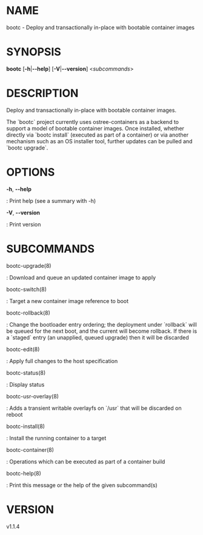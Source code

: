 # NAME

bootc - Deploy and transactionally in-place with bootable container
images

# SYNOPSIS

**bootc** \[**-h**\|**\--help**\] \[**-V**\|**\--version**\]
\<*subcommands*\>

# DESCRIPTION

Deploy and transactionally in-place with bootable container images.

The \`bootc\` project currently uses ostree-containers as a backend to
support a model of bootable container images. Once installed, whether
directly via \`bootc install\` (executed as part of a container) or via
another mechanism such as an OS installer tool, further updates can be
pulled and \`bootc upgrade\`.

# OPTIONS

**-h**, **\--help**

:   Print help (see a summary with -h)

**-V**, **\--version**

:   Print version

# SUBCOMMANDS

bootc-upgrade(8)

:   Download and queue an updated container image to apply

bootc-switch(8)

:   Target a new container image reference to boot

bootc-rollback(8)

:   Change the bootloader entry ordering; the deployment under
    \`rollback\` will be queued for the next boot, and the current will
    become rollback. If there is a \`staged\` entry (an unapplied,
    queued upgrade) then it will be discarded

bootc-edit(8)

:   Apply full changes to the host specification

bootc-status(8)

:   Display status

bootc-usr-overlay(8)

:   Adds a transient writable overlayfs on \`/usr\` that will be
    discarded on reboot

bootc-install(8)

:   Install the running container to a target

bootc-container(8)

:   Operations which can be executed as part of a container build

bootc-help(8)

:   Print this message or the help of the given subcommand(s)

# VERSION

v1.1.4
